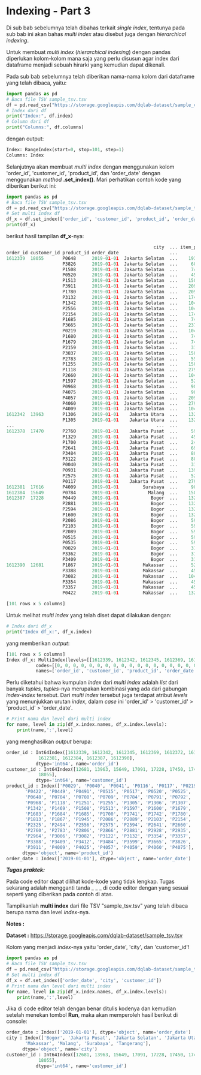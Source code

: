 # Indexing - Part 3

Di sub bab sebelumnya telah dibahas terkait _single index_, tentunya pada sub bab ini akan bahas _multi index_ atau disebut juga dengan _hierarchical indexing_.

Untuk membuat _multi index_ (_hierarchical indexing_) dengan pandas diperlukan kolom-kolom mana saja yang perlu disusun agar index dari dataframe menjadi sebuah hirarki yang kemudian dapat dikenali.

Pada sub bab sebelumnya telah diberikan nama-nama kolom dari dataframe yang telah dibaca, yaitu:
```python
import pandas as pd
# Baca file TSV sample_tsv.tsv
df = pd.read_csv("https://storage.googleapis.com/dqlab-dataset/sample_csv.csv", sep="\t")
# Index dari df
print("Index:", df.index)
# Column dari df
print("Columns:", df.columns)
```

dengan output:
```python
Index: RangeIndex(start=0, stop=101, step=1)
Columns: Index
```

Selanjutnya akan membuat _multi index_ dengan menggunakan kolom 'order_id', 'customer_id', 'product_id', dan 'order_date' dengan menggunakan _method_ **.set_index()**. Mari perhatikan contoh kode yang diberikan berikut ini:
```python
import pandas as pd
# Baca file TSV sample_tsv.tsv
df = pd.read_csv("https://storage.googleapis.com/dqlab-dataset/sample_tsv.tsv", sep="\t")
# Set multi index df
df_x = df.set_index(['order_id', 'customer_id', 'product_id', 'order_date'])
print(df_x)
```

berikut hasil tampilan **df_x**-nya:
```python
                                                       city  ... item_price
order_id customer_id product_id order_date                   ...           
1612339  18055       P0648      2019-01-01  Jakarta Selatan  ...    1934000
                     P3826      2019-01-01  Jakarta Selatan  ...     604000
                     P1508      2019-01-01  Jakarta Selatan  ...     747000
                     P0520      2019-01-01  Jakarta Selatan  ...     450000
                     P1513      2019-01-01  Jakarta Selatan  ...    1500000
                     P3911      2019-01-01  Jakarta Selatan  ...    2095000
                     P1780      2019-01-01  Jakarta Selatan  ...    2095000
                     P3132      2019-01-01  Jakarta Selatan  ...    1745000
                     P1342      2019-01-01  Jakarta Selatan  ...    1045000
                     P2556      2019-01-01  Jakarta Selatan  ...    1045000
                     P2154      2019-01-01  Jakarta Selatan  ...    1745000
                     P1685      2019-01-01  Jakarta Selatan  ...     747000
                     P3665      2019-01-01  Jakarta Selatan  ...    2375000
                     P0219      2019-01-01  Jakarta Selatan  ...    1045000
                     P1680      2019-01-01  Jakarta Selatan  ...     747000
                     P1679      2019-01-01  Jakarta Selatan  ...     747000
                     P2159      2019-01-01  Jakarta Selatan  ...     310000
                     P3837      2019-01-01  Jakarta Selatan  ...    1500000
                     P2783      2019-01-01  Jakarta Selatan  ...     555000
                     P1255      2019-01-01  Jakarta Selatan  ...    1500000
                     P1118      2019-01-01  Jakarta Selatan  ...    2795000
                     P2660      2019-01-01  Jakarta Selatan  ...    1045000
                     P1597      2019-01-01  Jakarta Selatan  ...     520000
                     P0968      2019-01-01  Jakarta Selatan  ...     904000
                     P4075      2019-01-01  Jakarta Selatan  ...     904000
                     P4057      2019-01-01  Jakarta Selatan  ...    2095000
                     P4060      2019-01-01  Jakarta Selatan  ...    2795000
                     P4009      2019-01-01  Jakarta Selatan  ...    1045000
1612342  13963       P1306      2019-01-01    Jakarta Utara  ...    1325000
                     P1305      2019-01-01    Jakarta Utara  ...    1325000
...                                                     ...  ...        ...
1612378  17470       P2760      2019-01-01    Jakarta Pusat  ...     590000
                     P1329      2019-01-01    Jakarta Pusat  ...     450000
                     P1700      2019-01-01    Jakarta Pusat  ...     240000
                     P2641      2019-01-01    Jakarta Pusat  ...     695000
                     P3484      2019-01-01    Jakarta Pusat  ...     800000
                     P3122      2019-01-01    Jakarta Pusat  ...     800000
                     P0040      2019-01-01    Jakarta Pusat  ...     310000
                     P0931      2019-01-01    Jakarta Pusat  ...    1395000
                     P2575      2019-01-01    Jakarta Pusat  ...     520000
                     P0117      2019-01-01    Jakarta Pusat  ...    2795000
1612381  17616       P4009      2019-01-01         Surabaya  ...     904000
1612384  15649       P0784      2019-01-01           Malang  ...    1500000
1612387  17228       P0449      2019-01-01            Bogor  ...    1325000
                     P2881      2019-01-01            Bogor  ...    1325000
                     P2594      2019-01-01            Bogor  ...    1325000
                     P1600      2019-01-01            Bogor  ...    1325000
                     P2086      2019-01-01            Bogor  ...     590000
                     P2103      2019-01-01            Bogor  ...     590000
                     P2089      2019-01-01            Bogor  ...     590000
                     P0515      2019-01-01            Bogor  ...     590000
                     P0535      2019-01-01            Bogor  ...     590000
                     P0029      2019-01-01            Bogor  ...     310000
                     P3362      2019-01-01            Bogor  ...     310000
                     P3409      2019-01-01            Bogor  ...     310000
1612390  12681       P1867      2019-01-01         Makassar  ...     520000
                     P3388      2019-01-01         Makassar  ...     450000
                     P3082      2019-01-01         Makassar  ...    1045000
                     P3354      2019-01-01         Makassar  ...     450000
                     P3357      2019-01-01         Makassar  ...     450000
                     P0422      2019-01-01         Makassar  ...    1325000

[101 rows x 5 columns]
```

Untuk melihat _multi index_ yang telah diset dapat dilakukan dengan:
```python
# Index dari df_x
print("Index df_x:", df_x.index)
```
yang memberikan _output_:
```python
[101 rows x 5 columns]
Index df_x: MultiIndex(levels=[[1612339, 1612342, 1612345, 1612369, 1612372, 1612375, 1612378, 1612381, 1612384, 1612387, 1612390], [12681, 13963, 15649, 17091, 17228, 17450, 17470, 17511, 17616, 18055], ['P0029', 'P0040', 'P0041', 'P0116', 'P0117', 'P0219', 'P0255', 'P0327', 'P0422', 'P0449', 'P0491', 'P0515', 'P0517', 'P0520', 'P0525', 'P0535', 'P0648', 'P0704', 'P0708', 'P0709', 'P0784', 'P0791', 'P0792', 'P0931', 'P0968', 'P1118', 'P1251', 'P1255', 'P1305', 'P1306', 'P1307', 'P1329', 'P1342', 'P1469', 'P1508', 'P1513', 'P1597', 'P1600', 'P1679', 'P1680', 'P1683', 'P1684', 'P1685', 'P1700', 'P1741', 'P1742', 'P1780', 'P1800', 'P1813', 'P1867', 'P1945', 'P2086', 'P2089', 'P2103', 'P2154', 'P2159', 'P2325', 'P2494', 'P2556', 'P2575', 'P2594', 'P2641', 'P2660', 'P2707', 'P2760', 'P2783', 'P2806', 'P2866', 'P2881', 'P2928', 'P2935', 'P2946', 'P2964', 'P3006', 'P3082', 'P3122', 'P3132', 'P3354', 'P3357', 'P3362', 'P3388', 'P3409', 'P3412', 'P3484', 'P3599', 'P3665', 'P3826', 'P3837', 'P3911', 'P4009', 'P4025', 'P4057', 'P4059', 'P4060', 'P4075'], ['2019-01-01']],
           codes=[[0, 0, 0, 0, 0, 0, 0, 0, 0, 0, 0, 0, 0, 0, 0, 0, 0, 0, 0, 0, 0, 0, 0, 0, 0, 0, 0, 0, 1, 1, 1, 1, 1, 1, 1, 2, 3, 3, 4, 4, 4, 4, 4, 4, 4, 4, 4, 4, 4, 4, 4, 4, 4, 4, 4, 4, 4, 5, 5, 5, 5, 5, 5, 5, 5, 5, 5, 5, 5, 5, 6, 6, 6, 6, 6, 6, 6, 6, 6, 6, 6, 7, 8, 9, 9, 9, 9, 9, 9, 9, 9, 9, 9, 9, 9, 10, 10, 10, 10, 10, 10], [9, 9, 9, 9, 9, 9, 9, 9, 9, 9, 9, 9, 9, 9, 9, 9, 9, 9, 9, 9, 9, 9, 9, 9, 9, 9, 9, 9, 1, 1, 1, 1, 1, 1, 1, 5, 5, 5, 7, 7, 7, 7, 7, 7, 7, 7, 7, 7, 7, 7, 7, 7, 7, 7, 7, 7, 7, 3, 3, 3, 3, 3, 3, 3, 3, 3, 3, 3, 3, 3, 6, 6, 6, 6, 6, 6, 6, 6, 6, 6, 6, 8, 2, 4, 4, 4, 4, 4, 4, 4, 4, 4, 4, 4, 4, 0, 0, 0, 0, 0, 0], [16, 86, 34, 13, 35, 88, 46, 76, 32, 58, 54, 42, 85, 5, 39, 38, 55, 87, 65, 27, 25, 62, 36, 24, 94, 91, 93, 89, 29, 28, 30, 18, 19, 17, 84, 7, 45, 44, 12, 63, 69, 79, 66, 14, 82, 71, 70, 48, 22, 10, 33, 67, 57, 92, 56, 6, 89, 42, 38, 72, 3, 47, 41, 90, 73, 76, 21, 50, 26, 40, 2, 64, 31, 43, 61, 83, 75, 1, 23, 59, 4, 89, 20, 9, 68, 60, 37, 51, 53, 52, 11, 15, 0, 79, 81, 49, 80, 74, 77, 78, 8], [0, 0, 0, 0, 0, 0, 0, 0, 0, 0, 0, 0, 0, 0, 0, 0, 0, 0, 0, 0, 0, 0, 0, 0, 0, 0, 0, 0, 0, 0, 0, 0, 0, 0, 0, 0, 0, 0, 0, 0, 0, 0, 0, 0, 0, 0, 0, 0, 0, 0, 0, 0, 0, 0, 0, 0, 0, 0, 0, 0, 0, 0, 0, 0, 0, 0, 0, 0, 0, 0, 0, 0, 0, 0, 0, 0, 0, 0, 0, 0, 0, 0, 0, 0, 0, 0, 0, 0, 0, 0, 0, 0, 0, 0, 0, 0, 0, 0, 0, 0, 0]],
           names=['order_id', 'customer_id', 'product_id', 'order_date'])
```

Perlu diketahui bahwa kumpulan _index_ dari _multi index_ adalah _list_ dari banyak _tuples_, _tuples_-nya merupakan kombinasi yang ada dari gabungan _index-index_ tersebut. Dari _multi index_ tersebut juga terdapat atribut _levels_ yang menunjukkan urutan _index_, dalam _case_ ini 'order_id' > 'customer_id' > 'product_id' > 'order_date'.

```python
# Print nama dan level dari multi index
for name, level in zip(df_x.index.names, df_x.index.levels):
	print(name,':',level)
```

yang menghasilkan _output_ berupa:
```python
order_id : Int64Index([1612339, 1612342, 1612345, 1612369, 1612372, 1612375, 1612378,
            1612381, 1612384, 1612387, 1612390],
           dtype='int64', name='order_id')
customer_id : Int64Index([12681, 13963, 15649, 17091, 17228, 17450, 17470, 17511, 17616,
            18055],
           dtype='int64', name='customer_id')
product_id : Index(['P0029', 'P0040', 'P0041', 'P0116', 'P0117', 'P0219', 'P0255', 'P0327',
       'P0422', 'P0449', 'P0491', 'P0515', 'P0517', 'P0520', 'P0525', 'P0535',
       'P0648', 'P0704', 'P0708', 'P0709', 'P0784', 'P0791', 'P0792', 'P0931',
       'P0968', 'P1118', 'P1251', 'P1255', 'P1305', 'P1306', 'P1307', 'P1329',
       'P1342', 'P1469', 'P1508', 'P1513', 'P1597', 'P1600', 'P1679', 'P1680',
       'P1683', 'P1684', 'P1685', 'P1700', 'P1741', 'P1742', 'P1780', 'P1800',
       'P1813', 'P1867', 'P1945', 'P2086', 'P2089', 'P2103', 'P2154', 'P2159',
       'P2325', 'P2494', 'P2556', 'P2575', 'P2594', 'P2641', 'P2660', 'P2707',
       'P2760', 'P2783', 'P2806', 'P2866', 'P2881', 'P2928', 'P2935', 'P2946',
       'P2964', 'P3006', 'P3082', 'P3122', 'P3132', 'P3354', 'P3357', 'P3362',
       'P3388', 'P3409', 'P3412', 'P3484', 'P3599', 'P3665', 'P3826', 'P3837',
       'P3911', 'P4009', 'P4025', 'P4057', 'P4059', 'P4060', 'P4075'],
      dtype='object', name='product_id')
order_date : Index(['2019-01-01'], dtype='object', name='order_date')
```

_**Tugas praktek:**_

Pada code editor dapat dilihat kode-kode yang tidak lengkap. Tugas sekarang adalah mengganti tanda _ _ _ di code editor dengan yang sesuai seperti yang diberikan pada contoh di atas. 

Tampilkanlah **multi index** dari file TSV "sample_tsv.tsv" yang telah dibaca berupa nama dan level _index_-nya.

**Notes :**

**Dataset :** https://storage.googleapis.com/dqlab-dataset/sample_tsv.tsv

Kolom yang menjadi _index_-nya yaitu 'order_date', 'city', dan 'customer_id'!

```python
import pandas as pd
# Baca file TSV sample_tsv.tsv
df = pd.read_csv("https://storage.googleapis.com/dqlab-dataset/sample_tsv.tsv", sep="\t")
# Set multi index df
df_x = df.set_index(['order_date', 'city', 'customer_id'])
# Print nama dan level dari multi index
for name, level in zip(df_x.index.names, df_x.index.levels):
	print(name,':',level)
```

Jika di code editor telah dengan benar ditulis kodenya dan kemudian setelah menekan tombol **Run**, maka akan memperoleh hasil berikut di console:

```python
order_date : Index(['2019-01-01'], dtype='object', name='order_date')
city : Index(['Bogor', 'Jakarta Pusat', 'Jakarta Selatan', 'Jakarta Utara',
       'Makassar', 'Malang', 'Surabaya', 'Tangerang'],
      dtype='object', name='city')
customer_id : Int64Index([12681, 13963, 15649, 17091, 17228, 17450, 17470, 17511, 17616,
            18055],
           dtype='int64', name='customer_id')
```
